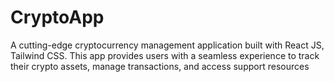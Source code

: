 # CryptoApp
A cutting-edge cryptocurrency management application built with React JS, Tailwind CSS. This app provides users with a seamless experience to track their crypto assets, manage transactions, and access support resources
